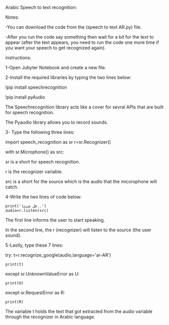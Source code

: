 Arabic Speech to text recognition:

Notes:

-You can download the code from the (speech to text AR.py) file.

-After you run the code say something then wait for a bit for the text to appear (after the text appears, you need to run the code one more time if you want your speech to get recognized again). 

instructions:

1-Open Jubyter Notebook and create a new file.

2-Install the required libraries by typing the two lines below:

 !pip install speechrecognition
 
 !pip install pyAudio
 
The Speechrecognition library acts like a cover for sevral APIs that are built for speech recognition.

The Pyaudio library allows you to record sounds.

3- Type the following three lines:

   import  speech_recognition as sr
   r=sr.Recognizer()
   
   with sr.Microphone() as src:
   
   sr is a short for speech recognition.
   
   r is the recognizer variable.
   
   src is a short for the source which is the audio that the micorophone will catch.

4-Write the two lines of code below:

    print('قل شيئاً..')
    audio=r.listen(src)
    
The first line informs the user to start speaking.

In the second line, the r (recognizer) will listen to the source (the user sound).

5-Lastly, type these 7 lines:

 try:
    t=r.recognize_google(audio,language='ar-AR')
				
    print(t)
    
except sr.UnknownValueError as U:

    print(U)
				
except sr.RequestError as R:

    print(R)

The variable t holds the text that got extracted from the audio variable through the recognizer in Arabic language.




   

 
 






